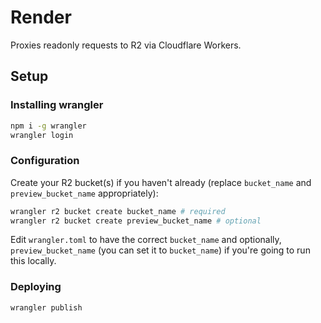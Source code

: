 # Render

Proxies readonly requests to R2 via Cloudflare Workers.

## Setup

### Installing wrangler

```sh
npm i -g wrangler
wrangler login
```

### Configuration

Create your R2 bucket(s) if you haven't already (replace `bucket_name` and `preview_bucket_name` appropriately):
```sh
wrangler r2 bucket create bucket_name # required
wrangler r2 bucket create preview_bucket_name # optional
```

Edit `wrangler.toml` to have the correct `bucket_name` and optionally, `preview_bucket_name`  (you can set it to `bucket_name`) if you're going to run this locally.

### Deploying

```sh
wrangler publish
```